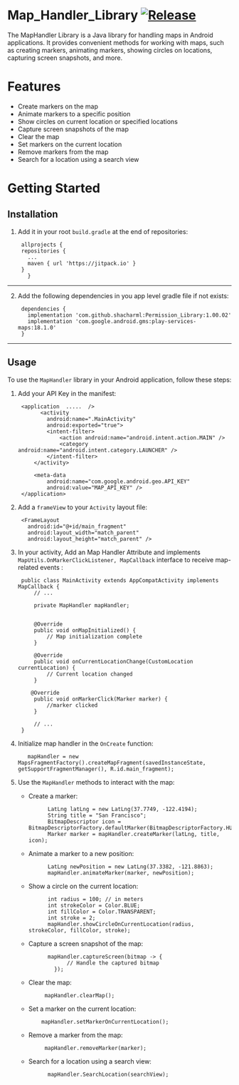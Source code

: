 # Map_Handler_Library [![Release](https://jitpack.io/v/jitpack/maven-simple.svg?style=flat-square)](https://jitpack.io/#jitpack/maven-simple)

The MapHandler Library is a Java library for handling maps in Android applications.
It provides convenient methods for working with maps, such as creating markers, animating markers, showing circles on locations, capturing screen snapshots, and more.

# Features
   * Create markers on the map
   * Animate markers to a specific position
   * Show circles on current location or specified locations
   * Capture screen snapshots of the map
   * Clear the map
   * Set markers on the current location
   * Remove markers from the map
   * Search for a location using a search view

# Getting Started

## Installation

1) Add it in your root `build.gradle` at the end of repositories:

	    allprojects {
		repositories {
		  ...
		  maven { url 'https://jitpack.io' }
		}
	      }
      
------------------------------------------------------------------------------------------------------------

2) Add the following dependencies in you app level gradle file if not exists:

	    dependencies {
          implementation 'com.github.shacharml:Permission_Library:1.00.02'
          implementation 'com.google.android.gms:play-services-maps:18.1.0'
        }

------------------------------------------------------------------------------------------------------------


## Usage

To use the `MapHandler` library in your Android application, follow these steps:

1) Add your API Key in the manifest:

        <application  .....  />
              <activity
                android:name=".MainActivity"
                android:exported="true">
                <intent-filter>
                    <action android:name="android.intent.action.MAIN" />
                    <category android:name="android.intent.category.LAUNCHER" />
                </intent-filter>
            </activity>

            <meta-data
                android:name="com.google.android.geo.API_KEY"
                android:value="MAP_API_KEY" />
        </application>


2) Add a `frameView` to your `Activity` layout file:

        <FrameLayout
          android:id="@+id/main_fragment"
          android:layout_width="match_parent"
          android:layout_height="match_parent" />
        
        
3) In your activity, Add an Map Handler Attribute and implements  `MapUtils.OnMarkerClickListener, MapCallback` interface to receive map-related events :

        public class MainActivity extends AppCompatActivity implements MapCallback {
            // ...

            private MapHandler mapHandler;


            @Override
            public void onMapInitialized() {
                // Map initialization complete
            }

            @Override
            public void onCurrentLocationChange(CustomLocation currentLocation) {
                // Current location changed
            }

           @Override
            public void onMarkerClick(Marker marker) {
                //marker clicked
            }

            // ...
        }
      
     
 4) Initialize map handler in the `OnCreate` function:
          
           mapHandler = new MapsFragmentFactory().createMapFragment(savedInstanceState, getSupportFragmentManager(), R.id.main_fragment);


 5) Use the `MapHandler` methods to interact with the map:

      * Create a marker:
                
                  LatLng latLng = new LatLng(37.7749, -122.4194);
                  String title = "San Francisco";
                  BitmapDescriptor icon = BitmapDescriptorFactory.defaultMarker(BitmapDescriptorFactory.HUE_RED);
                  Marker marker = mapHandler.createMarker(latLng, title, icon);

      * Animate a marker to a new position:
               
                  LatLng newPosition = new LatLng(37.3382, -121.8863);
                  mapHandler.animateMarker(marker, newPosition);  
          
      * Show a circle on the current location:
               
                  int radius = 100; // in meters
                  int strokeColor = Color.BLUE;
                  int fillColor = Color.TRANSPARENT;
                  int stroke = 2;
                  mapHandler.showCircleOnCurrentLocation(radius, strokeColor, fillColor, stroke);
      
      * Capture a screen snapshot of the map:
      
                  mapHandler.captureScreen(bitmap -> {
                        // Handle the captured bitmap
                    });

      * Clear the map:
                
                 mapHandler.clearMap();

      * Set a marker on the current location:
              
                mapHandler.setMarkerOnCurrentLocation();

      * Remove a marker from the map:
      
                 mapHandler.removeMarker(marker); 

      * Search for a location using a search view:
      
                  mapHandler.SearchLocation(searchView);





